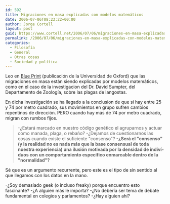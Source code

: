 ```yaml
---
id: 592
title: Migraciones en masa explicadas con modelos matemáticos
date: 2006-07-06T08:23:22+00:00
author: Jorge Cortell
layout: post
guid: https://www.cortell.net/2006/07/06/migraciones-en-masa-explicadas-con-modelos-matematicos/
permalink: /2006/07/06/migraciones-en-masa-explicadas-con-modelos-matematicos/
categories:
  - Filosofí­a
  - General
  - Otras cosas
  - Sociedad y polí­tica
---
```

Leo en <a title="Blue Print" target="_blank" href="https://www.ox.ac.uk/blueprint/">Blue Print</a> (publicación de la Universidad de Oxford) que las migraciones en masa están siendo explicadas por modelos matemáticos, como en el caso de la investigacion del Dr. David Sumpter, del Departamento de Zoologí­a, sobre las plagas de langostas.

En dicha investigación se ha llegado a la conclusion de que si hay entre 25 y 74 por metro cuadrado, sus movimientos en grupo sufren cambios repentinos de dirección. PERO cuando hay más de 74 por metro cuadrado, migran con rumbos fijos.

> -¿Estará marcado en nuestro código genético el agruparnos y actuar como manada, plaga, o rebaño? -¿Dejamos de cuestionarnos las cosas cuando existe el suficiente "consenso"? **-¿Será el "consenso" (y la realidad no es nada más que la base consensual de toda nuestra experiencia) una ilusión motivada por la densidad de indiví­duos con un comportamiento especí­fico enmarcable dentro de la "normalidad"?**

Sé que es un argumento recurrente, pero este es el tipo de sin sentido al que llegamos con los datos en la mano.

-¿Soy demasiado geek (o incluso freaky) porque encuentro esto fascinante? -¿A alguien más le importa? -¿No deberí­a ser tema de debate fundamental en colegios y parlamentos? -¿Hay alguien ahí­?